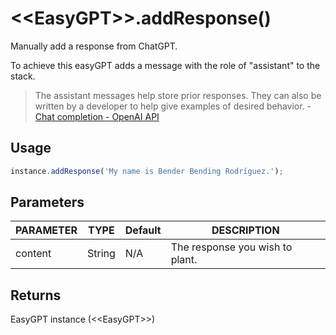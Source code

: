 # &lt;&lt;EasyGPT&gt;&gt;.addResponse()

Manually add a response from ChatGPT.

To achieve this easyGPT adds a message with the role of "assistant" to the stack.

> The assistant messages help store prior responses. They can also be written by a developer to help give examples of desired behavior. - [Chat completion - OpenAI API](https://platform.openai.com/docs/guides/chat/introduction)
## Usage

```js
instance.addResponse('My name is Bender Bending Rodríguez.');
```

## Parameters

| PARAMETER | TYPE | Default | DESCRIPTION |
|-----------|------|---------|-------------|
|content    |String|N/A      |The response you wish to plant.|

## Returns
EasyGPT instance (&lt;&lt;EasyGPT&gt;&gt;)